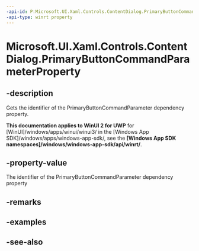 ```yaml
---
-api-id: P:Microsoft.UI.Xaml.Controls.ContentDialog.PrimaryButtonCommandParameterProperty
-api-type: winrt property
---
```


<!-- Property syntax
public Windows.UI.Xaml.DependencyProperty PrimaryButtonCommandParameterProperty { get; }
-->

# Microsoft.UI.Xaml.Controls.ContentDialog.PrimaryButtonCommandParameterProperty

## -description
Gets the identifier of the PrimaryButtonCommandParameter dependency property.

**This documentation applies to WinUI 2 for UWP** for [WinUI]/windows/apps/winui/winui3/ in the [Windows App SDK]/windows/apps/windows-app-sdk/, see the **[Windows App SDK namespaces]/windows/windows-app-sdk/api/winrt/**.

## -property-value
The identifier of the PrimaryButtonCommandParameter dependency property

## -remarks

## -examples

## -see-also
